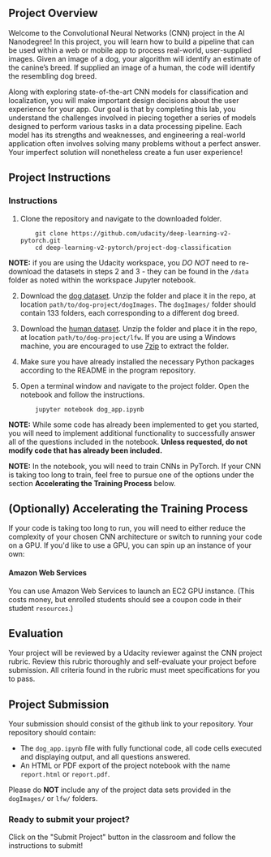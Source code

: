 [//]: # (Image References)

[image1]: ./images/sample_dog_output.png "Sample Output"
[image2]: ./images/vgg16_model.png "VGG-16 Model Layers"
[image3]: ./images/vgg16_model_draw.png "VGG16 Model Figure"


## Project Overview

Welcome to the Convolutional Neural Networks (CNN) project in the AI Nanodegree! In this project, you will learn how to build a pipeline that can be used within a web or mobile app to process real-world, user-supplied images.  Given an image of a dog, your algorithm will identify an estimate of the canine’s breed.  If supplied an image of a human, the code will identify the resembling dog breed.  


Along with exploring state-of-the-art CNN models for classification and localization, you will make important design decisions about the user experience for your app.  Our goal is that by completing this lab, you understand the challenges involved in piecing together a series of models designed to perform various tasks in a data processing pipeline.  Each model has its strengths and weaknesses, and engineering a real-world application often involves solving many problems without a perfect answer.  Your imperfect solution will nonetheless create a fun user experience!


## Project Instructions

### Instructions

1. Clone the repository and navigate to the downloaded folder.
	
	```	
		git clone https://github.com/udacity/deep-learning-v2-pytorch.git
		cd deep-learning-v2-pytorch/project-dog-classification
	```
    
__NOTE:__ if you are using the Udacity workspace, you *DO NOT* need to re-download the datasets in steps 2 and 3 - they can be found in the `/data` folder as noted within the workspace Jupyter notebook.

2. Download the [dog dataset](https://s3-us-west-1.amazonaws.com/udacity-aind/dog-project/dogImages.zip).  Unzip the folder and place it in the repo, at location `path/to/dog-project/dogImages`.  The `dogImages/` folder should contain 133 folders, each corresponding to a different dog breed.
3. Download the [human dataset](http://vis-www.cs.umass.edu/lfw/lfw.tgz).  Unzip the folder and place it in the repo, at location `path/to/dog-project/lfw`.  If you are using a Windows machine, you are encouraged to use [7zip](http://www.7-zip.org/) to extract the folder. 
4. Make sure you have already installed the necessary Python packages according to the README in the program repository.
5. Open a terminal window and navigate to the project folder. Open the notebook and follow the instructions.
	
	```
		jupyter notebook dog_app.ipynb
	```

__NOTE:__ While some code has already been implemented to get you started, you will need to implement additional functionality to successfully answer all of the questions included in the notebook. __Unless requested, do not modify code that has already been included.__

__NOTE:__ In the notebook, you will need to train CNNs in PyTorch.  If your CNN is taking too long to train, feel free to pursue one of the options under the section __Accelerating the Training Process__ below.



## (Optionally) Accelerating the Training Process 

If your code is taking too long to run, you will need to either reduce the complexity of your chosen CNN architecture or switch to running your code on a GPU.  If you'd like to use a GPU, you can spin up an instance of your own:

#### Amazon Web Services

You can use Amazon Web Services to launch an EC2 GPU instance. (This costs money, but enrolled students should see a coupon code in their student `resources`.)

## Evaluation

Your project will be reviewed by a Udacity reviewer against the CNN project rubric.  Review this rubric thoroughly and self-evaluate your project before submission.  All criteria found in the rubric must meet specifications for you to pass.


## Project Submission

Your submission should consist of the github link to your repository.  Your repository should contain:
- The `dog_app.ipynb` file with fully functional code, all code cells executed and displaying output, and all questions answered.
- An HTML or PDF export of the project notebook with the name `report.html` or `report.pdf`.

Please do __NOT__ include any of the project data sets provided in the `dogImages/` or `lfw/` folders.

### Ready to submit your project?

Click on the "Submit Project" button in the classroom and follow the instructions to submit!
